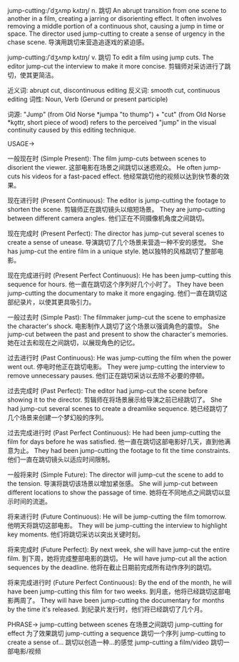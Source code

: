 jump-cutting:/ˈdʒʌmp kʌtɪŋ/
n.
跳切
An abrupt transition from one scene to another in a film, creating a jarring or disorienting effect.  It often involves removing a middle portion of a continuous shot, causing a jump in time or space.
The director used jump-cutting to create a sense of urgency in the chase scene.  导演用跳切来营造追逐戏的紧迫感。

jump-cutting:/ˈdʒʌmp kʌtɪŋ/
v.
跳切
To edit a film using jump cuts.
The editor jump-cut the interview to make it more concise.  剪辑师对采访进行了跳切，使其更简洁。


近义词:
abrupt cut, discontinuous editing
反义词:
smooth cut, continuous editing
词性:
Noun, Verb (Gerund or present participle)


词源:
"Jump" (from Old Norse *jumpa "to thump") + "cut" (from Old Norse *kǫttr, short piece of wood) refers to the perceived "jump" in the visual continuity caused by this editing technique.


USAGE->


一般现在时 (Simple Present):
The film jump-cuts between scenes to disorient the viewer.  这部电影在场景之间跳切以迷惑观众。
He often jump-cuts his videos for a fast-paced effect.  他经常跳切他的视频以达到快节奏的效果。


现在进行时 (Present Continuous):
The editor is jump-cutting the footage to shorten the scene.  剪辑师正在跳切镜头以缩短场景。
They are jump-cutting between different camera angles.  他们正在不同摄像机角度之间跳切。


现在完成时 (Present Perfect):
The director has jump-cut several scenes to create a sense of unease.  导演跳切了几个场景来营造一种不安的感觉。
She has jump-cut the entire film in a unique style.  她以独特的风格跳切了整部电影。


现在完成进行时 (Present Perfect Continuous):
He has been jump-cutting this sequence for hours.  他一直在跳切这个序列好几个小时了。
They have been jump-cutting the documentary to make it more engaging.  他们一直在跳切这部纪录片，以使其更具吸引力。


一般过去时 (Simple Past):
The filmmaker jump-cut the scene to emphasize the character's shock.  电影制作人跳切了这个场景以强调角色的震惊。
She jump-cut between the past and present to show the character's memories.  她在过去和现在之间跳切，以展现角色的记忆。


过去进行时 (Past Continuous):
He was jump-cutting the film when the power went out.  停电时他正在跳切电影。
They were jump-cutting the interview to remove unnecessary pauses.  他们正在跳切采访以去除不必要的停顿。


过去完成时 (Past Perfect):
The editor had jump-cut the scene before showing it to the director.  剪辑师在将场景展示给导演之前已经跳切了。
She had jump-cut several scenes to create a dreamlike sequence.  她已经跳切了几个场景来创建一个梦幻般的序列。


过去完成进行时 (Past Perfect Continuous):
He had been jump-cutting the film for days before he was satisfied.  他一直在跳切这部电影好几天，直到他满意为止。
They had been jump-cutting the footage to fit the time constraints.  他们一直在跳切镜头以适应时间限制。


一般将来时 (Simple Future):
The director will jump-cut the scene to add to the tension.  导演将跳切该场景以增加紧张感。
She will jump-cut between different locations to show the passage of time.  她将在不同地点之间跳切以显示时间的流逝。


将来进行时 (Future Continuous):
He will be jump-cutting the film tomorrow.  他明天将跳切这部电影。
They will be jump-cutting the interview to highlight key moments.  他们将跳切采访以突出关键时刻。


将来完成时 (Future Perfect):
By next week, she will have jump-cut the entire film.  到下周，她将完成整部电影的跳切。
He will have jump-cut all the action sequences by the deadline.  他将在截止日期前完成所有动作序列的跳切。


将来完成进行时 (Future Perfect Continuous):
By the end of the month, he will have been jump-cutting this film for two weeks.  到月底，他将已经跳切这部电影两周了。
They will have been jump-cutting the documentary for months by the time it's released.  到纪录片发行时，他们将已经跳切了几个月。


PHRASE->
jump-cutting between scenes  在场景之间跳切
jump-cutting for effect  为了效果跳切
jump-cutting a sequence  跳切一个序列
jump-cutting to create a sense of...  跳切以创造一种...的感觉
jump-cutting a film/video  跳切一部电影/视频
